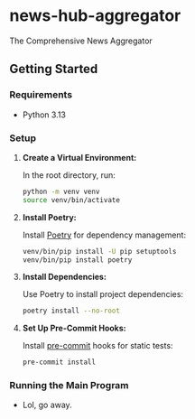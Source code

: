 # news-hub-aggregator

The Comprehensive News Aggregator

## Getting Started

### Requirements

- Python 3.13

### Setup

1. **Create a Virtual Environment:**

    In the root directory, run:

    ```bash
    python -m venv venv
    source venv/bin/activate

    ```

2. **Install Poetry:**

    Install [Poetry](https://python-poetry.org/docs/cli/) for dependency management:

    ```bash
    venv/bin/pip install -U pip setuptools
    venv/bin/pip install poetry

    ```

3. **Install Dependencies:**

    Use Poetry to install project dependencies:

    ```bash
    poetry install --no-root

    ```

4. **Set Up Pre-Commit Hooks:**

    Install [pre-commit](https://pre-commit.ci/) hooks for static tests:

    ```bash
    pre-commit install

    ```


### Running the Main Program

- Lol, go away.
